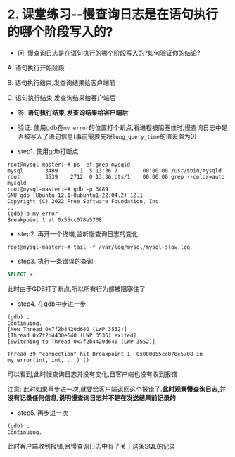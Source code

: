# 2. 课堂练习--慢查询日志是在语句执行的哪个阶段写入的?

- 问: 慢查询日志是在语句执行的哪个阶段写入的?如何验证你的结论?

A. 语句执行开始阶段

B. 语句执行结束,发查询结果给客户端前

C. 语句执行结束,发查询结果给客户端后

- 答: **语句执行结束,发查询结果给客户端后**

- 验证: 使用gdb在`my_error`的位置打个断点,看进程被阻塞住时,慢查询日志中是否被写入了语句信息(事前需要先将`long_query_time`的值设置为0)

- step1. 使用gdb打断点

```
root@mysql-master:~# ps -ef|grep mysqld
mysql       3489       1  5 13:36 ?        00:00:00 /usr/sbin/mysqld
root        3539    2712  0 13:36 pts/1    00:00:00 grep --color=auto mysqld
root@mysql-master:~# gdb -p 3489
GNU gdb (Ubuntu 12.1-0ubuntu1~22.04.2) 12.1
Copyright (C) 2022 Free Software Foundation, Inc.
...
(gdb) b my_error
Breakpoint 1 at 0x55cc078e5708
```

- step2. 再开一个终端,监听慢查询日志的变化

```
root@mysql-master:~# tail -f /var/log/mysql/mysql-slow.log
```

- step3. 执行一条错误的查询

```SQL
SELECT a;
```

此时由于GDB打了断点,所以所有行为都被阻塞住了

- step4. 在gdb中步进一步

```
(gdb) c
Continuing.
[New Thread 0x7f2b4420d640 (LWP 3552)]
[Thread 0x7f2b4430e640 (LWP 3536) exited]
[Switching to Thread 0x7f2b4420d640 (LWP 3552)]

Thread 39 "connection" hit Breakpoint 1, 0x000055cc078e5708 in my_error(int, int, ...) ()
```

可以看到,此时慢查询日志并没有变化,且客户端也没有收到报错

注意: 此时如果再步进一次,就要给客户端返回这个报错了.**此时观察慢查询日志,并没有记录任何信息,说明慢查询日志并不是在发送结果前记录的**

- step5. 再步进一次

```
(gdb) c
Continuing.
```

此时客户端收到报错,且慢查询日志中有了关于这条SQL的记录